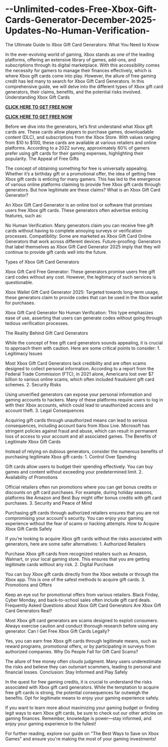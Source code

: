 # --Unlimited-codes-Free-Xbox-Gift-Cards-Generator-December-2025-Updates-No-Human-Verification-
The Ultimate Guide to Xbox Gift Card Generators: What You Need to Know

In the ever-evolving world of gaming, Xbox stands as one of the leading platforms, offering an extensive library of games, add-ons, and subscriptions through its digital marketplace. With this accessibility comes the necessity for gamers to manage their finances effectively, which is where Xbox gift cards come into play. However, the allure of free gaming credit has led many to search for Xbox Gift Card Generators. In this comprehensive guide, we will delve into the different types of Xbox gift card generators, their claims, benefits, and the potential risks involved. Understanding Xbox Gift Cards

**[CLICK HERE TO GET FREE NOW](https://toree.xyz/all-gift-card/)**

**[CLICK HERE TO GET FREE NOW](https://toree.xyz/all-gift-card/)**

Before we dive into the generators, let’s first understand what Xbox gift cards are. These cards allow players to purchase games, downloadable content (DLC), and subscriptions from the Xbox Store. With values ranging from $10 to $100, these cards are available at various retailers and online platforms. According to a 2022 survey, approximately 60% of gamers prefer using gift cards for their gaming expenses, highlighting their popularity. The Appeal of Free Gifts

The concept of obtaining something for free is universally appealing. Whether it’s a birthday gift or a promotional offer, the idea of getting free Xbox gift cards is enticing for many gamers. This has led to the emergence of various online platforms claiming to provide free Xbox gift cards through generators. But how legitimate are these claims? What is an Xbox Gift Card Generator?

An Xbox Gift Card Generator is an online tool or software that promises users free Xbox gift cards. These generators often advertise enticing features, such as:

No Human Verification: Many generators claim you can receive free gift cards without having to complete annoying surveys or verification processes. Compatibility: Some are marketed as Xbox Gift Card Online Generators that work across different devices. Future-proofing: Generators that label themselves as Xbox Gift Card Generator 2025 imply that they will continue to provide gift cards well into the future.

Types of Xbox Gift Card Generators

Xbox Gift Card Free Generator: These generators promise users free gift card codes without any cost. However, the legitimacy of such services is questionable.

Xbox Wallet Gift Card Generator 2025: Targeted towards long-term usage, these generators claim to provide codes that can be used in the Xbox wallet for purchases.

Xbox Gift Card Generator No Human Verification: This type emphasizes ease of use, asserting that users can generate codes without going through tedious verification processes.

The Reality Behind Gift Card Generators

While the concept of free gift card generators sounds appealing, it is crucial to approach them with caution. Here are some critical points to consider: 1. Legitimacy Issues

Most Xbox Gift Card Generators lack credibility and are often scams designed to collect personal information. According to a report from the Federal Trade Commission (FTC), in 2021 alone, Americans lost over $7 billion to various online scams, which often included fraudulent gift card schemes. 2. Security Risks

Using unverified generators can expose your personal information and gaming accounts to hackers. Many of these platforms require users to log in with their Xbox accounts, which could lead to unauthorized access and account theft. 3. Legal Consequences

Acquiring gift cards through unauthorized means can lead to serious consequences, including account bans from Xbox Live. Microsoft has stringent policies against fraud and abuse, which can result in permanent loss of access to your account and all associated games. The Benefits of Legitimate Xbox Gift Cards

Instead of relying on dubious generators, consider the numerous benefits of purchasing legitimate Xbox gift cards: 1. Control Over Spending

Gift cards allow users to budget their spending effectively. You can buy games and content without exceeding your predetermined limit. 2. Availability of Promotions

Official retailers often run promotions where you can get bonus credits or discounts on gift card purchases. For example, during holiday seasons, platforms like Amazon and Best Buy might offer bonus credits with gift card purchases. 3. Security and Peace of Mind

Purchasing gift cards through authorized retailers ensures that you are not compromising your account's security. You can enjoy your gaming experience without the fear of scams or hacking attempts. How to Acquire Xbox Gift Cards Safely

If you’re looking to acquire Xbox gift cards without the risks associated with generators, here are some safer alternatives: 1. Authorized Retailers

Purchase Xbox gift cards from recognized retailers such as Amazon, Walmart, or your local gaming store. This ensures that you are getting legitimate cards without any risk. 2. Digital Purchase

You can buy Xbox gift cards directly from the Xbox website or through the Xbox app. This is one of the safest methods to acquire gift cards. 3. Promotions and Offers

Keep an eye out for promotional offers from various retailers. Black Friday, Cyber Monday, and back-to-school sales often include gift card deals. Frequently Asked Questions about Xbox Gift Card Generators Are Xbox Gift Card Generators Real?

Most Xbox gift card generators are scams designed to exploit consumers. Always exercise caution and conduct thorough research before using any generator. Can I Get Free Xbox Gift Cards Legally?

Yes, you can earn free Xbox gift cards through legitimate means, such as reward programs, promotional offers, or by participating in surveys from authorized companies. Why Do People Fall for Gift Card Scams?

The allure of free money often clouds judgment. Many users underestimate the risks and believe they can outsmart scammers, leading to personal and financial losses. Conclusion: Stay Informed and Play Safely

In the quest for free gaming credits, it is crucial to understand the risks associated with Xbox gift card generators. While the temptation to acquire free gift cards is strong, the potential consequences far outweigh the benefits. Opt for legitimate means to enjoy your gaming experience safely.

If you want to learn more about maximizing your gaming budget or finding legit ways to earn Xbox gift cards, be sure to check out our other articles on gaming finances. Remember, knowledge is power—stay informed, and enjoy your gaming experience to the fullest!

For further reading, explore our guide on "The Best Ways to Save on Xbox Games" and ensure you're making the most of your gaming investments!
